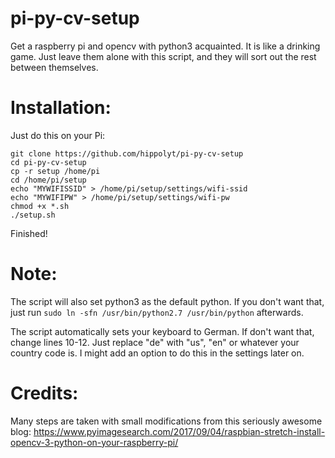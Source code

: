 # pi-py-cv-setup
Get a raspberry pi and opencv with python3 acquainted. It is like a drinking game. Just leave them alone with this script, and they will sort out the rest between themselves.

# Installation:
Just do this on your Pi:

```
git clone https://github.com/hippolyt/pi-py-cv-setup
cd pi-py-cv-setup
cp -r setup /home/pi
cd /home/pi/setup
echo "MYWIFISSID" > /home/pi/setup/settings/wifi-ssid
echo "MYWIFIPW" > /home/pi/setup/settings/wifi-pw
chmod +x *.sh
./setup.sh
```

Finished!

# Note:
The script will also set python3 as the default python. If you don't want that, just run
`sudo ln -sfn /usr/bin/python2.7 /usr/bin/python`
afterwards.

The script automatically sets your keyboard to German.
If don't want that, change lines 10-12. Just replace "de" with "us", "en" or whatever your country code is.
I might add an option to do this in the settings later on.

# Credits:

Many steps are taken with small modifications from this seriously awesome blog:
https://www.pyimagesearch.com/2017/09/04/raspbian-stretch-install-opencv-3-python-on-your-raspberry-pi/
